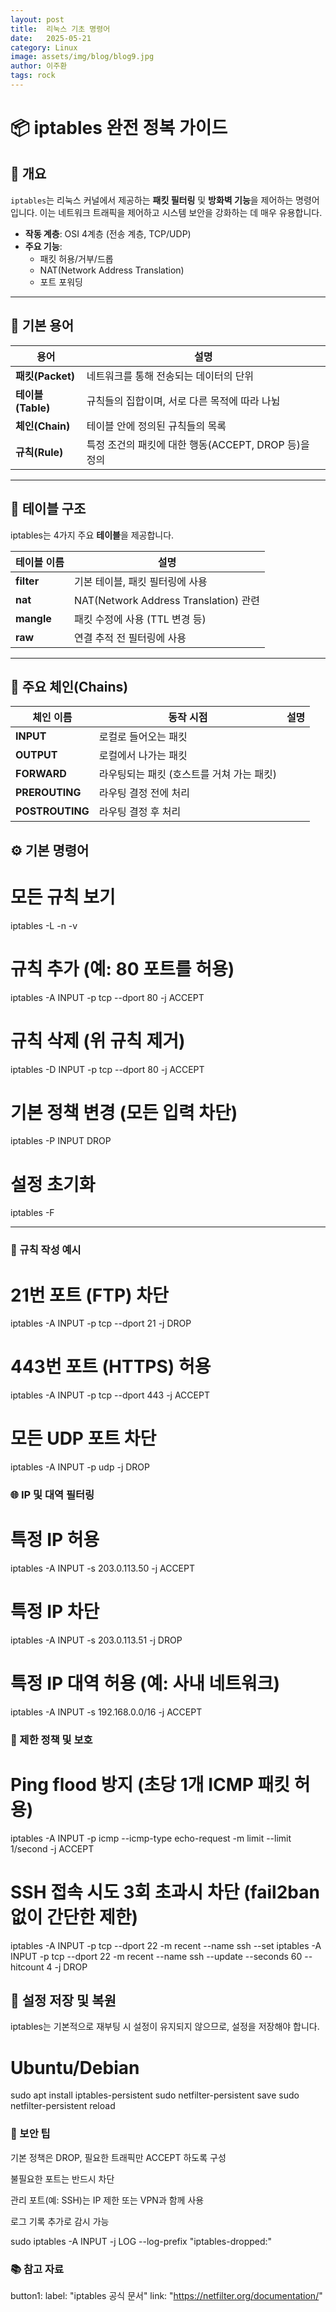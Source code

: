 ```yaml
---
layout: post 
title:  리눅스 기초 명령어 
date:   2025-05-21 
category: Linux 
image: assets/img/blog/blog9.jpg 
author: 이주환 
tags: rock
---
```

# 📦 iptables 완전 정복 가이드

## 📖 개요

`iptables`는 리눅스 커널에서 제공하는 **패킷 필터링** 및 **방화벽 기능**을 제어하는 명령어입니다. 이는 네트워크 트래픽을 제어하고 시스템 보안을 강화하는 데 매우 유용합니다.

- **작동 계층**: OSI 4계층 (전송 계층, TCP/UDP)
- **주요 기능**:
  - 패킷 허용/거부/드롭
  - NAT(Network Address Translation)
  - 포트 포워딩

---

## 🔗 기본 용어

| 용어       | 설명 |
|------------|------|
| **패킷(Packet)** | 네트워크를 통해 전송되는 데이터의 단위 |
| **테이블(Table)** | 규칙들의 집합이며, 서로 다른 목적에 따라 나뉨 |
| **체인(Chain)** | 테이블 안에 정의된 규칙들의 목록 |
| **규칙(Rule)** | 특정 조건의 패킷에 대한 행동(ACCEPT, DROP 등)을 정의 |

---

## 🧱 테이블 구조

iptables는 4가지 주요 **테이블**을 제공합니다.

| 테이블 이름   | 설명 |
|---------------|------|
| **filter**    | 기본 테이블, 패킷 필터링에 사용 |
| **nat**       | NAT(Network Address Translation) 관련 |
| **mangle**    | 패킷 수정에 사용 (TTL 변경 등) |
| **raw**       | 연결 추적 전 필터링에 사용 |

---

## 📂 주요 체인(Chains)

| 체인 이름   | 동작 시점 | 설명 |
|-------------|-----------|------|
| **INPUT**   | 로컬로 들어오는 패킷 |
| **OUTPUT**  | 로컬에서 나가는 패킷 |
| **FORWARD** | 라우팅되는 패킷 (호스트를 거쳐 가는 패킷) |
| **PREROUTING** | 라우팅 결정 전에 처리 |
| **POSTROUTING** | 라우팅 결정 후 처리 |



## ⚙️ 기본 명령어


# 모든 규칙 보기
iptables -L -n -v

# 규칙 추가 (예: 80 포트를 허용)
iptables -A INPUT -p tcp --dport 80 -j ACCEPT

# 규칙 삭제 (위 규칙 제거)
iptables -D INPUT -p tcp --dport 80 -j ACCEPT

# 기본 정책 변경 (모든 입력 차단)
iptables -P INPUT DROP

# 설정 초기화
iptables -F

---

### 📌  규칙 작성 예시

# 21번 포트 (FTP) 차단
iptables -A INPUT -p tcp --dport 21 -j DROP

# 443번 포트 (HTTPS) 허용
iptables -A INPUT -p tcp --dport 443 -j ACCEPT

# 모든 UDP 포트 차단
iptables -A INPUT -p udp -j DROP

### 🌐 IP 및 대역 필터링

# 특정 IP 허용
iptables -A INPUT -s 203.0.113.50 -j ACCEPT

# 특정 IP 차단
iptables -A INPUT -s 203.0.113.51 -j DROP

# 특정 IP 대역 허용 (예: 사내 네트워크)
iptables -A INPUT -s 192.168.0.0/16 -j ACCEPT

### 🧱 제한 정책 및 보호
# Ping flood 방지 (초당 1개 ICMP 패킷 허용)
iptables -A INPUT -p icmp --icmp-type echo-request -m limit --limit 1/second -j ACCEPT

# SSH 접속 시도 3회 초과시 차단 (fail2ban 없이 간단한 제한)
iptables -A INPUT -p tcp --dport 22 -m recent --name ssh --set
iptables -A INPUT -p tcp --dport 22 -m recent --name ssh --update --seconds 60 --hitcount 4 -j DROP

## 💾 설정 저장 및 복원
iptables는 기본적으로 재부팅 시 설정이 유지되지 않으므로, 설정을 저장해야 합니다.

# Ubuntu/Debian
sudo apt install iptables-persistent
sudo netfilter-persistent save
sudo netfilter-persistent reload



### 🔐 보안 팁
기본 정책은 DROP, 필요한 트래픽만 ACCEPT 하도록 구성

불필요한 포트는 반드시 차단

관리 포트(예: SSH)는 IP 제한 또는 VPN과 함께 사용

로그 기록 추가로 감시 가능

sudo iptables -A INPUT -j LOG --log-prefix "iptables-dropped:" 


### 📚 참고 자료
button1:
    label: "iptables 공식 문서"
    link: "https://netfilter.org/documentation/"
